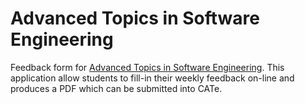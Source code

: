 Advanced Topics in Software Engineering
=======================================

Feedback form for [Advanced Topics in Software Engineering](http://www.doc.ic.ac.uk/teaching/coursedetails/475). This application allow students to fill-in their weekly feedback on-line and produces a PDF which can be submitted into CATe.
